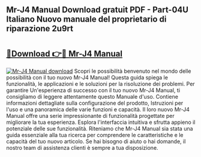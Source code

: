 ## Mr-J4 Manual Download gratuit PDF - Part-04U Italiano Nuovo manuale del proprietario di riparazione 2u9rt

# <h2><a href="http://dfbmkbi.blite.top/?on=Mr-J4+Manual">🔗Download 👉🔴 Mr-J4 Manual</a></h2>

[![Mr-J4 Manual download](https://i.imgur.com/lujVjoI.png)](http://dfbmkbi.blite.top/?on=Mr-J4+Manual)
Scopri le possibilità benvenuto nel mondo delle possibilità con il tuo nuovo Mr-J4 Manual! Questa guida spiega le funzionalità, le applicazioni e le soluzioni per la risoluzione dei problemi. Per garantire Un'esperienza di successo con il tuo nuovo Mr-J4 Manual, ti consigliamo di leggere attentamente questo Manuale d'uso. Contiene informazioni dettagliate sulla configurazione del prodotto, Istruzioni per l'uso e una panoramica delle varie funzioni e capacità. Il loro nuovo Mr-J4 Manual offre una serie impressionante di funzionalità progettate per migliorare la tua esperienza. Esplora l'interfaccia intuitiva e sfrutta appieno il potenziale delle sue funzionalità. Riteniamo che Mr-J4 Manual sia stata una guida essenziale alla tua ricerca per comprendere le caratteristiche e le capacità del tuo nuovo articolo. Se hai bisogno di aiuto o hai domande, il nostro team di assistenza clienti è sempre a tua disposizione.
